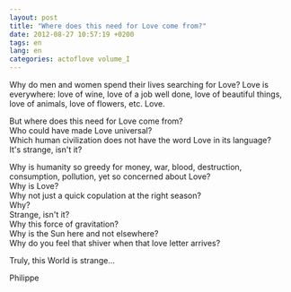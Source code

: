 ```yaml
---
layout: post
title: "Where does this need for Love come from?"
date: 2012-08-27 10:57:19 +0200
tags: en
lang: en
categories: actoflove volume_I
---
```

Why do men and women spend their lives searching for Love? Love is everywhere: love of wine, love of a job well done, love of beautiful things, love of animals, love of flowers, etc. Love.

But where does this need for Love come from?<br>
Who could have made Love universal?<br>
Which human civilization does not have the word Love in its language?<br>
It's strange, isn't it?<br>

Why is humanity so greedy for money, war, blood, destruction, consumption, pollution, yet so concerned about Love?<br>
Why is Love?<br>
Why not just a quick copulation at the right season?<br>
Why?<br>
Strange, isn't it?<br>
Why this force of gravitation?<br>
Why is the Sun here and not elsewhere?<br>
Why do you feel that shiver when that love letter arrives?

Truly, this World is strange...

Philippe

<!--
This work is licensed under the terms of the Creative Commons Attribution-NonCommercial 4.0 International License.
-->